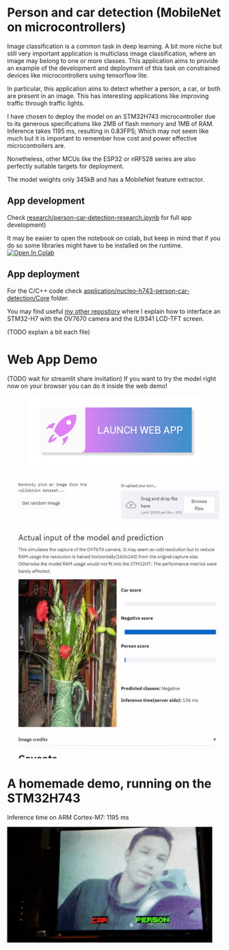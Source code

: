 # Person and car detection (MobileNet on microcontrollers)

Image classification is a common task in deep learning. A bit more niche but still very important application is multiclass image classification, where an image may belong to one or more classes. This application aims to provide an example of the development and deployment of this task on constrained devices like microcontrollers using tensorflow lite.

In particular, this application aims to detect whether a person, a car, or both are present in an image. This has interesting applications like improving traffic through traffic lights.

I have chosen to deploy the model on an STM32H743 microcontroller due to its generous specifications like 2MB of flash memory and 1MB of RAM. Inference takes 1195 ms, resulting in 0.83FPS; Which may not seem like much but it is important to remember how cost and power effective microcontrollers are.

Nonetheless, other MCUs like the ESP32 or nRF528 series are also perfectly suitable targets for deployment.

The model weights only 345kB and has a MobileNet feature extractor.

## App development
Check [research/person-car-detection-research.ipynb](research/person-car-detection-research.ipynb) for full app development) 

It may be easier to open the notebook on colab, but keep in mind that if you do so some libraries might have to be installed on the runtime.  
[![Open In Colab](https://colab.research.google.com/assets/colab-badge.svg)](https://colab.research.google.com/github/PHANzgz/embedded-deep-learning/blob/master/applications/person_detection/research/person-car-detection-research.ipynb)

## App deployment
For the C/C++ code check [application/nucleo-h743-person-car-detection/Core](application/nucleo-h743-person-car-detection/Core) folder.

You may find useful [my other repository](https://github.com/PHANzgz/STM32-H7-camera-interface-and-display) where I explain
how to interface an STM32-H7 with the OV7670 camera and the ILI9341 LCD-TFT screen.

(TODO explain a bit each file)

# Web App Demo
(TODO wait for streamlit share invitation)
If you want to try the model right now on your browser you can do it inside the web demo!  

<p align="center">
    <a href="https://embedded-person-car-detection.herokuapp.com/">
        <img src="images/launch-webapp-btn.png" alt="launch web app">
    </a>
</p>

![demogif](demo_webapp/img/demo.gif)


# A homemade demo, running on the STM32H743

Inference time on ARM Cortex-M7: 1195 ms  
 
![demo](demo.gif)
